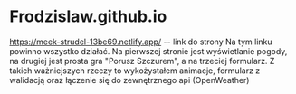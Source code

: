 # Frodzislaw.github.io
https://meek-strudel-13be69.netlify.app/   -- link do strony
Na tym linku powinno wszystko działać.
Na pierwszej stronie jest wyświetlanie pogody, na drugiej jest prosta gra "Porusz Szczurem", a na trzeciej formularz.
Z takich ważniejszych rzeczy to wykożystałem animacje, formularz z walidacją oraz łączenie się do zewnętrznego api (OpenWeather)
